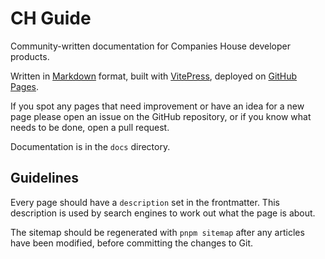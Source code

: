 # CH Guide

Community-written documentation for Companies House developer products.

Written in [Markdown](https://docs.github.com/en/get-started/writing-on-github/getting-started-with-writing-and-formatting-on-github/basic-writing-and-formatting-syntax) format, built with [VitePress](https://vitepress.vuejs.org/), deployed on [GitHub Pages](https://pages.github.com/).

If you spot any pages that need improvement or have an idea for a new page please open an issue on the GitHub repository, 
or if you know what needs to be done, open a pull request.

Documentation is in the `docs` directory.


## Guidelines
Every page should have a `description` set in the frontmatter. This description is used by search engines to work out 
what the page is about.

The sitemap should be regenerated with `pnpm sitemap` after any articles have been modified, before committing the changes to Git.
